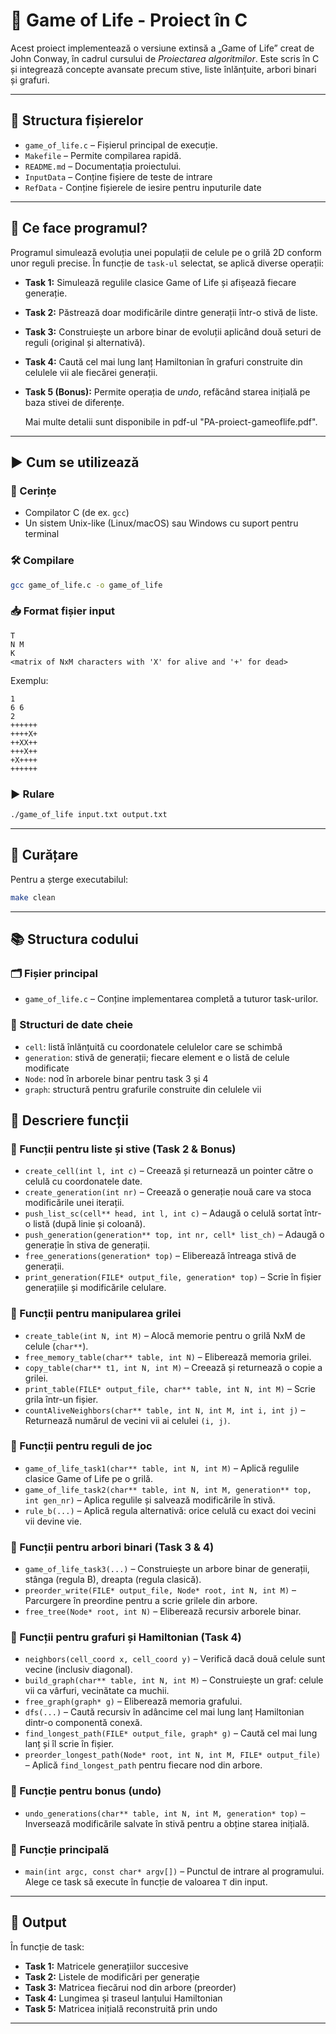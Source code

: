 # 🧬 Game of Life - Proiect în C

Acest proiect implementează o versiune extinsă a „Game of Life” creat de John Conway, în cadrul cursului de *Proiectarea algoritmilor*. Este scris în C și integrează concepte avansate precum stive, liste înlănțuite, arbori binari și grafuri.

---

## 📁 Structura fișierelor

- `game_of_life.c` – Fișierul principal de execuție.
- `Makefile` – Permite compilarea rapidă.
- `README.md` – Documentația proiectului.
- `InputData` – Conține fișiere de teste de intrare
- `RefData` - Conține fișierele de iesire pentru inputurile date

---

## 🧠 Ce face programul?

Programul simulează evoluția unei populații de celule pe o grilă 2D conform unor reguli precise. În funcție de `task-ul` selectat, se aplică diverse operații:

- **Task 1:** Simulează regulile clasice Game of Life și afișează fiecare generație.
- **Task 2:** Păstrează doar modificările dintre generații într-o stivă de liste.
- **Task 3:** Construiește un arbore binar de evoluții aplicând două seturi de reguli (original și alternativă).
- **Task 4:** Caută cel mai lung lanț Hamiltonian în grafuri construite din celulele vii ale fiecărei generații.
- **Task 5 (Bonus):** Permite operația de *undo*, refăcând starea inițială pe baza stivei de diferențe.
  
  Mai multe detalii sunt disponibile in pdf-ul "PA-proiect-gameoflife.pdf".

---
## ▶️ Cum se utilizează

### 🔧 Cerințe
- Compilator C (de ex. `gcc`)
- Un sistem Unix-like (Linux/macOS) sau Windows cu suport pentru terminal

### 🛠️ Compilare
```bash
gcc game_of_life.c -o game_of_life
```

### 📥 Format fișier input
```
T
N M
K
<matrix of NxM characters with 'X' for alive and '+' for dead>
```

Exemplu:
```
1
6 6
2
++++++
++++X+
++XX++
+++X++
+X++++
++++++
```

### ▶️ Rulare
```bash
./game_of_life input.txt output.txt
```

---
## 🧹 Curățare

Pentru a șterge executabilul:

```bash
make clean
```

---
## 📚 Structura codului

### 🗂 Fișier principal
- `game_of_life.c` – Conține implementarea completă a tuturor task-urilor.

### 📌 Structuri de date cheie
- `cell`: listă înlănțuită cu coordonatele celulelor care se schimbă
- `generation`: stivă de generații; fiecare element e o listă de celule modificate
- `Node`: nod în arborele binar pentru task 3 și 4
- `graph`: structură pentru grafurile construite din celulele vii

## 🧩 Descriere funcții

### 🔹 Funcții pentru liste și stive (Task 2 & Bonus)
- `create_cell(int l, int c)` – Creează și returnează un pointer către o celulă cu coordonatele date.
- `create_generation(int nr)` – Creează o generație nouă care va stoca modificările unei iterații.
- `push_list_sc(cell** head, int l, int c)` – Adaugă o celulă sortat într-o listă (după linie și coloană).
- `push_generation(generation** top, int nr, cell* list_ch)` – Adaugă o generație în stiva de generații.
- `free_generations(generation* top)` – Eliberează întreaga stivă de generații.
- `print_generation(FILE* output_file, generation* top)` – Scrie în fișier generațiile și modificările celulare.

### 🔹 Funcții pentru manipularea grilei
- `create_table(int N, int M)` – Alocă memorie pentru o grilă NxM de celule (`char**`).
- `free_memory_table(char** table, int N)` – Eliberează memoria grilei.
- `copy_table(char** t1, int N, int M)` – Creează și returnează o copie a grilei.
- `print_table(FILE* output_file, char** table, int N, int M)` – Scrie grila într-un fișier.
- `countAliveNeighbors(char** table, int N, int M, int i, int j)` – Returnează numărul de vecini vii ai celulei `(i, j)`.

### 🔹 Funcții pentru reguli de joc
- `game_of_life_task1(char** table, int N, int M)` – Aplică regulile clasice Game of Life pe o grilă.
- `game_of_life_task2(char** table, int N, int M, generation** top, int gen_nr)` – Aplica regulile și salvează modificările în stivă.
- `rule_b(...)` – Aplică regula alternativă: orice celulă cu exact doi vecini vii devine vie.

### 🔹 Funcții pentru arbori binari (Task 3 & 4)
- `game_of_life_task3(...)` – Construiește un arbore binar de generații, stânga (regula B), dreapta (regula clasică).
- `preorder_write(FILE* output_file, Node* root, int N, int M)` – Parcurgere în preordine pentru a scrie grilele din arbore.
- `free_tree(Node* root, int N)` – Eliberează recursiv arborele binar.

### 🔹 Funcții pentru grafuri și Hamiltonian (Task 4)
- `neighbors(cell_coord x, cell_coord y)` – Verifică dacă două celule sunt vecine (inclusiv diagonal).
- `build_graph(char** table, int N, int M)` – Construiește un graf: celule vii ca vârfuri, vecinătate ca muchii.
- `free_graph(graph* g)` – Eliberează memoria grafului.
- `dfs(...)` – Caută recursiv în adâncime cel mai lung lanț Hamiltonian dintr-o componentă conexă.
- `find_longest_path(FILE* output_file, graph* g)` – Caută cel mai lung lanț și îl scrie în fișier.
- `preorder_longest_path(Node* root, int N, int M, FILE* output_file)` – Aplică `find_longest_path` pentru fiecare nod din arbore.

### 🔹 Funcție pentru bonus (undo)
- `undo_generations(char** table, int N, int M, generation* top)` – Inversează modificările salvate în stivă pentru a obține starea inițială.

### 🔹 Funcție principală
- `main(int argc, const char* argv[])` – Punctul de intrare al programului. Alege ce task să execute în funcție de valoarea `T` din input.
---

## 🔄 Output

În funcție de task:
- **Task 1:** Matricele generațiilor succesive
- **Task 2:** Listele de modificări per generație
- **Task 3:** Matricea fiecărui nod din arbore (preorder)
- **Task 4:** Lungimea și traseul lanțului Hamiltonian
- **Task 5:** Matricea inițială reconstruită prin undo

---

